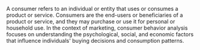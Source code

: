 A consumer refers to an individual or entity that uses or consumes a product or service. Consumers are the end-users or beneficiaries of a product or service, and they may purchase or use it for personal or household use. In the context of marketing, consumer behavior analysis focuses on understanding the psychological, social, and economic factors that influence individuals' buying decisions and consumption patterns.